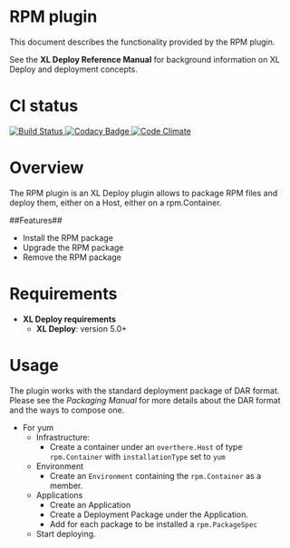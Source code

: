 # RPM plugin #

This document describes the functionality provided by the RPM plugin.

See the **XL Deploy Reference Manual** for background information on XL Deploy and deployment concepts.

# CI status #

[![Build Status][xld-rpm-travis-image] ][xld-rpm-travis-url]
[![Codacy Badge][xld-rpm-codacy-image] ][xld-rpm-codacy-url]
[![Code Climate][xld-rpm-code-climate-image] ][xld-rpm-code-climate-url]

[xld-rpm-travis-image]: https://travis-ci.org/xebialabs-community/xld-rpm-plugin.svg?branch=master
[xld-rpm-travis-url]: https://travis-ci.org/xebialabs-community/xld-rpm-plugin
[xld-rpm-codacy-image]: https://api.codacy.com/project/badge/Grade/29d8d73482ea41f896e1f14137c36fa1
[xld-rpm-codacy-url]: https://www.codacy.com/app/joris-dewinne/xld-rpm-plugin
[xld-rpm-code-climate-image]: https://codeclimate.com/github/xebialabs-community/xld-rpm-plugin/badges/gpa.svg
[xld-rpm-code-climate-url]: https://codeclimate.com/github/xebialabs-community/xld-rpm-plugin



# Overview #

The RPM plugin is an XL Deploy plugin allows to package RPM files and deploy them, either on a Host, either on a rpm.Container.

##Features##

* Install the RPM package
* Upgrade the RPM package
* Remove the RPM package

# Requirements #

* **XL Deploy requirements**
	* **XL Deploy**: version 5.0+

# Usage #

The plugin works with the standard deployment package of DAR format. Please see the _Packaging Manual_ for more details about the DAR format and the ways to 
compose one. 

* For yum
    * Infrastructure:
        * Create a container under an `overthere.Host` of type `rpm.Container` with `installationType` set to `yum`
    * Environment
        * Create an `Environment` containing the `rpm.Container` as a member.
    * Applications
        * Create an Application
        * Create a Deployment Package under the Application.
        * Add for each package to be installed a `rpm.PackageSpec`
    * Start deploying.